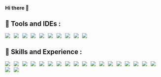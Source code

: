 ### Hi there 👋

<!--
**SinaSys/SinaSys** is a ✨ _special_ ✨ repository because its `README.md` (this file) appears on your GitHub profile.

Here are some ideas to get you started:

- 🔭 I’m currently working on ...
- 🌱 I’m currently learning ...
- 👯 I’m looking to collabor![Group 3](https://user-images.githubusercontent.com/60136319/158656456-ff87f538-6fff-4b32-8313-c4dcced23b2e.svg)
ate on ...
- 🤔 I’m looking for help with ...
- 💬 Ask me about ...
- 📫 How to reach me: ...
- 😄 Pronouns: ...
- ⚡ Fun fact: ...
-->

## 🧩 Tools and IDEs :
<img src="https://user-images.githubusercontent.com/60136319/158664079-f1d43630-f410-4865-8121-bf5d846cae00.svg"/> &nbsp;
<img src="https://user-images.githubusercontent.com/60136319/158664305-5233c9f8-a544-43a1-b361-b357d48f5802.svg"/> &nbsp;
<img src="https://user-images.githubusercontent.com/60136319/158664547-3e840d50-8f2b-4d10-8905-b5943bf85feb.svg"/> &nbsp;
<img src="https://user-images.githubusercontent.com/60136319/158664626-eb7d58a7-9b03-458a-9709-61748e99a296.svg"/> &nbsp;
<img src="https://user-images.githubusercontent.com/60136319/158664689-2d5a748a-fa27-4ce9-98f0-020a348cdcf3.svg"/> &nbsp;
<img src="https://user-images.githubusercontent.com/60136319/158686899-1fd1ebd9-bec8-451b-8818-75d1681e707f.svg"/> &nbsp;
<img src="https://user-images.githubusercontent.com/60136319/158664733-8d6704e3-9e3c-4c18-86e8-1245ac510d4c.svg"/> &nbsp;
<img src="https://user-images.githubusercontent.com/60136319/158664765-236eaebf-8023-4ae9-b20c-f845ad3e441f.svg"/> &nbsp;
<img src="https://user-images.githubusercontent.com/60136319/173196797-b176ec43-333b-4d89-8749-7e5b0184e6a1.svg"/> &nbsp;
<img src="https://user-images.githubusercontent.com/60136319/173196814-f20766d2-7b44-4f48-898d-23e508357c40.svg"/> &nbsp;



## 🔑 Skills and Experience : 
<img src="https://user-images.githubusercontent.com/60136319/158672698-4d843055-6924-4979-b81b-3e3c94abe23f.svg"/> &nbsp;
<img src="https://user-images.githubusercontent.com/60136319/158672751-692e5a95-28e0-4adf-a2ae-c9f0edcd6739.svg"/> &nbsp;
<img src="https://user-images.githubusercontent.com/60136319/158672795-cef2dfed-4128-46f1-920f-15b2e1e4ff6b.svg"/> &nbsp;
<img src="https://user-images.githubusercontent.com/60136319/159161535-a0a9561b-badc-4edb-8580-20afc96deaf9.svg"/> &nbsp;
<img src="https://user-images.githubusercontent.com/60136319/159161568-60daf69b-7e4f-4818-bb5a-6ad4378bb2fd.svg"/> &nbsp;
<img src="https://user-images.githubusercontent.com/60136319/176727708-4063f7d6-efc4-4ce0-b2cc-79bed5e60842.svg"/> &nbsp;
<img src="https://user-images.githubusercontent.com/60136319/158674474-cd6d1c01-a647-40e1-8efd-1df061bd506c.svg"/> &nbsp;
<img src="https://user-images.githubusercontent.com/60136319/158674482-2720580c-2865-4c36-8c8c-da62a125f533.svg"/> &nbsp;
<img src="https://user-images.githubusercontent.com/60136319/160590435-97a8ab3a-5206-4244-b9e5-9ad5b4332965.svg"/> &nbsp;
<img src="https://user-images.githubusercontent.com/60136319/158674881-3ea2e54b-9737-4cd3-b41f-8e692c2b4798.svg"/> &nbsp;
<img src="https://user-images.githubusercontent.com/60136319/158688566-8052353f-dc84-45e6-8601-469019418db6.svg"/> &nbsp;
<img src="https://user-images.githubusercontent.com/60136319/158674949-188ef347-a418-40d7-8a39-300f0b814a68.svg"/> &nbsp;
<img src="https://user-images.githubusercontent.com/60136319/158675092-25d4f735-9635-4442-86ea-632f72e812d6.svg"/> &nbsp;
<img src="https://user-images.githubusercontent.com/60136319/158675652-38f8a493-7df8-48d3-9af5-f5709a22678d.svg"/> &nbsp;
<img src="https://user-images.githubusercontent.com/60136319/158675663-cacc7afc-2805-4181-a006-bda55d46ec86.svg"/> &nbsp;
<img src="https://user-images.githubusercontent.com/60136319/158675670-d6a62f20-84c4-4c6f-b7ed-deccddf1bc60.svg"/> &nbsp;
<img src="https://user-images.githubusercontent.com/60136319/158675690-98e1b284-5461-4551-972c-cc9857c6d30d.svg"/> &nbsp;
<img src="https://user-images.githubusercontent.com/60136319/158675707-23d73c81-88e8-423d-aea8-df02b473e898.svg"/> &nbsp;
<img src="https://user-images.githubusercontent.com/60136319/159161675-8b060778-c525-429b-a4f8-38d58889765f.svg"/> &nbsp;
<img src="https://user-images.githubusercontent.com/60136319/159161676-db493ec0-d66b-4955-a0dc-9f30e5934f82.svg"/> &nbsp;






